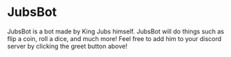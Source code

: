 # JubsBot
JubsBot is a bot made by King Jubs himself. JubsBot will do things such as flip a coin, roll a dice, and much more! Feel free to add him to your discord server by clicking the greet button above!
